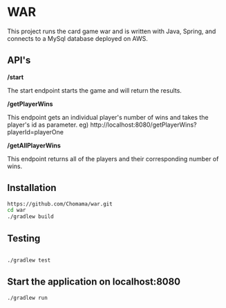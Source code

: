 # WAR

This project runs the card game war and is written with Java, Spring, and connects to a MySql database deployed on AWS.


## API's

**/start**

The start endpoint starts the game and will return the results. 

**/getPlayerWins**

This endpoint gets an individual player's number of wins and takes the player's id as parameter.
eg) http://localhost:8080/getPlayerWins?playerId=playerOne

**/getAllPlayerWins**

This endpoint returns all of the players and their corresponding number of wins.

## Installation 

```bash
https://github.com/Chomama/war.git
cd war
./gradlew build
```

## Testing

```bash

./gradlew test

```

## Start the application on localhost:8080

```
./gradlew run

```


